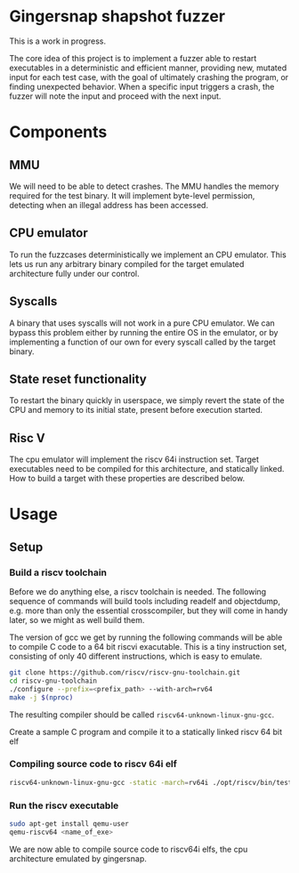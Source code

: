 Gingersnap shapshot fuzzer
==========================

This is a work in progress.

The core idea of this project is to implement a fuzzer able to restart
executables in a deterministic and efficient manner, providing new, mutated
input for each test case, with the goal of ultimately crashing the program, or
finding unexpected behavior. When a specific input triggers a crash, the fuzzer
will note the input and proceed with the next input.

# Components

## MMU
We will need to be able to detect crashes. The MMU
handles the memory required for the test binary. It
will implement byte-level permission, detecting when an
illegal address has been accessed.

## CPU emulator
To run the fuzzcases deterministically we implement
an CPU emulator. This lets us run any arbitrary binary
compiled for the target emulated architecture fully under
our control.

## Syscalls
A binary that uses syscalls will not work in a pure CPU emulator.
We can bypass this problem either by running the entire OS in the
emulator, or by implementing a function of our own for every
syscall called by the target binary.

## State reset functionality
To restart the binary quickly in userspace, we simply revert the state of the
CPU and memory to its initial state, present before execution started.

## Risc V
The cpu emulator will implement the riscv 64i instruction set. Target
executables need to be compiled for this architecture, and statically linked.
How to build a target with these properties are described below.

# Usage

## Setup

### Build a riscv toolchain
Before we do anything else, a riscv toolchain is needed. The following sequence
of commands will build tools including readelf and objectdump, e.g. more than
only the essential crosscompiler, but they will come in handy later, so we might
as well build them.

The version of gcc we get by running the following commands will be able to
compile C code to a 64 bit riscvi exacutable. This is a tiny instruction set,
consisting of only 40 different instructions, which is easy to emulate.

```bash
git clone https://github.com/riscv/riscv-gnu-toolchain.git
cd riscv-gnu-toolchain
./configure --prefix=<prefix_path> --with-arch=rv64
make -j $(nproc)
```

The resulting compiler should be called `riscv64-unknown-linux-gnu-gcc`.

Create a sample C program and compile it to a statically linked riscv 64
bit elf

### Compiling source code to riscv 64i elf

```bash
riscv64-unknown-linux-gnu-gcc -static -march=rv64i ./opt/riscv/bin/test.c -o <name_of_exe>
```

### Run the riscv executable
```bash
sudo apt-get install qemu-user
qemu-riscv64 <name_of_exe>
```

We are now able to compile source code to riscv64i elfs, the cpu architecture
emulated by gingersnap.


